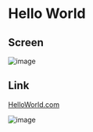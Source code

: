 # Hello World

## Screen
![image](https://drive.google.com/file/d/17TT4VjJvCyxIFNiq7zlFkQWgwVZKvR6N/view?usp=sharing"screenshot")

## Link
[HelloWorld.com](https://wcshelloworld.herokuapp.com/)

![image](https://drive.google.com/uc?export=view&id=1913oZeBZPBNiUuk8gu3ZSbLBA2l_VQtG)
